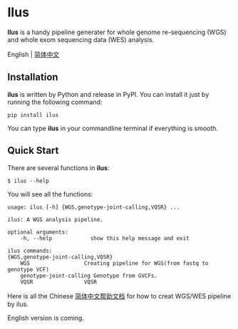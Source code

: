 Ilus
====

**Ilus** is a handy pipeline generater for whole genome re-sequencing
(WGS) and whole exom sequencing data (WES) analysis.

English \| [简体中文](./README.rst)

Installation
------------

**ilus** is written by Python and release in PyPI. You can install it
just by running the following command:

``` {.bash}
pip install ilus
```

You can type **ilus** in your commandline terminal if everything is
smooth.

Quick Start
-----------

There are several functions in **ilus**:

``` {.bash}
$ ilus --help
```

You will see all the functions:

``` {.bash}
usage: ilus [-h] {WGS,genotype-joint-calling,VQSR} ...

ilus: A WGS analysis pipeline.

optional arguments:
    -h, --help            show this help message and exit

ilus commands:
{WGS,genotype-joint-calling,VQSR}
    WGS                 Creating pipeline for WGS(from fastq to genotype VCF)
    genotype-joint-calling Genotype from GVCFs.
    VQSR                VQSR
```

Here is all the Chinese [简体中文帮助文档](./README_CN.rst) for how to
creat WGS/WES pipeline by ilus.

English version is coming.

